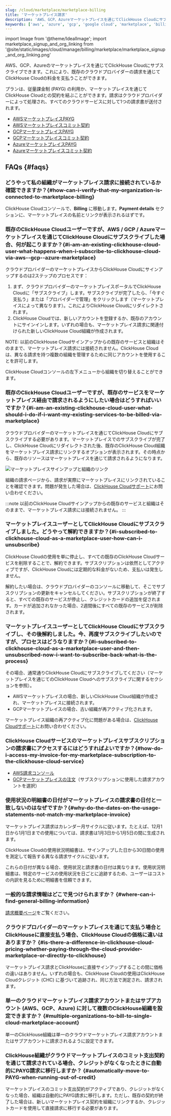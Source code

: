 ```yaml
---
slug: /cloud/marketplace/marketplace-billing
title: 'マーケットプレイス請求'
description: 'AWS、GCP、Azureマーケットプレイスを通じてClickHouse Cloudにサブスクライブします。'
keywords: ['aws', 'azure', 'gcp', 'google cloud', 'marketplace', 'billing']
---
```


import Image from '@theme/IdealImage';
import marketplace_signup_and_org_linking from '@site/static/images/cloud/manage/billing/marketplace/marketplace_signup_and_org_linking.png'

AWS、GCP、Azureのマーケットプレイスを通じてClickHouse Cloudにサブスクライブできます。これにより、既存のクラウドプロバイダーの請求を通じてClickHouse Cloudの料金を支払うことができます。

プランは、従量課金制 (PAYG) の利用か、マーケットプレイスを通じてClickHouse Cloudとの契約を結ぶことができます。請求はクラウドプロバイダーによって処理され、すべてのクラウドサービスに対して1つの請求書が送付されます。

- [AWSマーケットプレイスPAYG](/cloud/billing/marketplace/aws-marketplace-payg)
- [AWSマーケットプレイスコミット契約](/cloud/billing/marketplace/aws-marketplace-committed-contract)
- [GCPマーケットプレイスPAYG](/cloud/billing/marketplace/gcp-marketplace-payg)
- [GCPマーケットプレイスコミット契約](/cloud/billing/marketplace/gcp-marketplace-committed-contract)
- [AzureマーケットプレイスPAYG](/cloud/billing/marketplace/azure-marketplace-payg)
- [Azureマーケットプレイスコミット契約](/cloud/billing/marketplace/azure-marketplace-committed-contract)

## FAQs {#faqs}

### どうやって私の組織がマーケットプレイス請求に接続されているか確認できますか？​ {#how-can-i-verify-that-my-organization-is-connected-to-marketplace-billing}

ClickHouse Cloudコンソールで、**Billing** に移動します。**Payment details** セクションに、マーケットプレイスの名前とリンクが表示されるはずです。

### 既存のClickHouse Cloudユーザーですが、AWS / GCP / Azureマーケットプレイスを通じてClickHouse Cloudにサブスクライブした場合、何が起こりますか？​ {#i-am-an-existing-clickhouse-cloud-user-what-happens-when-i-subscribe-to-clickhouse-cloud-via-aws--gcp--azure-marketplace}

クラウドプロバイダーのマーケットプレイスからClickHouse Cloudにサインアップするのは2ステップのプロセスです：
1. まず、クラウドプロバイダーのマーケットプレイスポータルでClickHouse Cloudに「サブスクライブ」します。サブスクライブが完了したら、「今すぐ支払う」または「プロバイダーで管理」をクリックします（マーケットプレイスによって異なります）。これによりClickHouse Cloudにリダイレクトされます。
2. ClickHouse Cloudでは、新しいアカウントを登録するか、既存のアカウントにサインインします。いずれの場合も、マーケットプレイス請求に関連付けられた新しいClickHouse Cloud組織が作成されます。

NOTE: 以前のClickHouse Cloudサインアップからの既存のサービスと組織はそのままで、マーケットプレイス請求には接続されません。ClickHouse Cloudは、異なる請求を持つ複数の組織を管理するために同じアカウントを使用することを許可します。

ClickHouse Cloudコンソールの左下メニューから組織を切り替えることができます。

### 既存のClickHouse Cloudユーザーですが、既存のサービスをマーケットプレイス経由で請求されるようにしたい場合はどうすればいいですか？​ {#i-am-an-existing-clickhouse-cloud-user-what-should-i-do-if-i-want-my-existing-services-to-be-billed-via-marketplace}

クラウドプロバイダーのマーケットプレイスを通じてClickHouse Cloudにサブスクライブする必要があります。マーケットプレイスでのサブスクライブが完了し、ClickHouse Cloudにリダイレクトされた後、既存のClickHouse Cloud組織をマーケットプレイス請求にリンクするオプションが表示されます。その時点から、既存のリソースはマーケットプレイスを通じて請求されるようになります。 

<Image img={marketplace_signup_and_org_linking} size='md' alt='マーケットプレイスサインアップと組織のリンク' border/>

組織の請求ページから、請求が実際にマーケットプレイスにリンクされていることを確認できます。問題が発生した場合は、[ClickHouse Cloudサポート](https://clickhouse.com/support/program)にお問い合わせください。

:::note
以前のClickHouse Cloudサインアップからの既存のサービスと組織はそのままで、マーケットプレイス請求には接続されません。
:::

### マーケットプレイスユーザーとしてClickHouse Cloudにサブスクライブしました。どうやって解約できますか？​ {#i-subscribed-to-clickhouse-cloud-as-a-marketplace-user-how-can-i-unsubscribe}

ClickHouse Cloudの使用を単に停止し、すべての既存のClickHouse Cloudサービスを削除することで、解約できます。サブスクリプションは依然としてアクティブですが、ClickHouse Cloudには定期的な料金がないため、支払いは発生しません。

解約したい場合は、クラウドプロバイダーのコンソールに移動して、そこでサブスクリプションの更新をキャンセルしてください。サブスクリプションが終了すると、すべての既存のサービスが停止し、クレジットカードの追加を促されます。カードが追加されなかった場合、2週間後にすべての既存のサービスが削除されます。

### マーケットプレイスユーザーとしてClickHouse Cloudにサブスクライブし、その後解約しました。今、再度サブスクライブしたいのですが、プロセスはどうなりますか？​ {#i-subscribed-to-clickhouse-cloud-as-a-marketplace-user-and-then-unsubscribed-now-i-want-to-subscribe-back-what-is-the-process}

その場合、通常通りClickHouse Cloudにサブスクライブしてください（マーケットプレイスを通じてのClickHouse Cloudへのサブスクライブに関するセクションを参照）。

- AWSマーケットプレイスの場合、新しいClickHouse Cloud組織が作成され、マーケットプレイスに接続されます。
- GCPマーケットプレイスの場合、古い組織が再アクティブ化されます。

マーケットプレイス組織の再アクティブ化に問題がある場合は、[ClickHouse Cloudサポート](https://clickhouse.com/support/program)にお問い合わせください。

### ClickHouse Cloudサービスのマーケットプレイスサブスクリプションの請求書にアクセスするにはどうすればよいですか？​ {#how-do-i-access-my-invoice-for-my-marketplace-subscription-to-the-clickhouse-cloud-service}

- [AWS請求コンソール](https://us-east-1.console.aws.amazon.com/billing/home)
- [GCPマーケットプレイスの注文](https://console.cloud.google.com/marketplace/orders)（サブスクリプションに使用した請求アカウントを選択）

### 使用状況の明細書の日付がマーケットプレイスの請求書の日付と一致しないのはなぜですか？​ {#why-do-the-dates-on-the-usage-statements-not-match-my-marketplace-invoice}

マーケットプレイス請求はカレンダー月サイクルに従います。たとえば、12月1日から1月1日までの使用については、請求書は1月3日から1月5日の間に生成されます。

ClickHouse Cloudの使用状況明細書は、サインアップした日から30日間の使用を測定して報告する異なる請求サイクルに従います。

これらの日付が異なる場合、使用状況と請求書の日付は異なります。使用状況明細書は、特定のサービスの使用状況を日ごとに追跡するため、ユーザーはコストの内訳を見るために明細書を信頼できます。

### 一般的な請求情報はどこで見つけられますか？ {#where-can-i-find-general-billing-information}

[請求概要ページ](/cloud/manage/billing)をご覧ください。

### クラウドプロバイダーのマーケットプレイスを通じて支払う場合とClickHouseに直接支払う場合、ClickHouse Cloudの価格に違いはありますか？ {#is-there-a-difference-in-clickhouse-cloud-pricing-whether-paying-through-the-cloud-provider-marketplace-or-directly-to-clickhouse}

マーケットプレイス請求とClickHouseに直接サインアップすることの間に価格の違いはありません。いずれの場合も、ClickHouse Cloudの使用はClickHouse Cloudクレジット (CHC) に基づいて追跡され、同じ方法で測定され、請求されます。

### 単一のクラウドマーケットプレイス請求アカウントまたはサブアカウント (AWS、GCP、Azure) に対して複数のClickHouse組織を設定できますか？ {#multiple-organizations-to-bill-to-single-cloud-marketplace-account}

単一のClickHouse組織は単一のクラウドマーケットプレイス請求アカウントまたはサブアカウントに請求されるように設定できます。

### ClickHouse組織がクラウドマーケットプレイスのコミット支出契約を通じて請求されている場合、クレジットがなくなったときに自動的にPAYG請求に移行しますか？ {#automatically-move-to-PAYG-when-running-out-of-credit}

マーケットプレイスのコミット支出契約がアクティブであり、クレジットがなくなった場合、組織は自動的にPAYG請求に移行します。ただし、既存の契約が終了した場合は、新しいマーケットプレイス契約を組織にリンクするか、クレジットカードを使用して直接請求に移行する必要があります。
